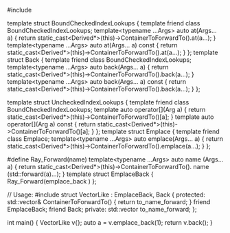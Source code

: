 
#include <utility>

template<typename Derived>
struct BoundCheckedIndexLookups {
    template<typename _> friend class BoundCheckedIndexLookups;
    template<typename ...Args>
    auto at(Args... a) { return static_cast<Derived*>(this)->ContainerToForwardTo().at(a...); }
    template<typename ...Args>
    auto at(Args... a) const { return static_cast<Derived*>(this)->ContainerToForwardTo().at(a...); }
};
template<typename Derived>
struct Back {
    template<typename _> friend class BoundCheckedIndexLookups;
    template<typename ...Args>
    auto back(Args... a) { return static_cast<Derived*>(this)->ContainerToForwardTo().back(a...); }
    template<typename ...Args>
    auto back(Args... a) const { return static_cast<Derived*>(this)->ContainerToForwardTo().back(a...); }
};

template<typename Derived>
struct UncheckedIndexLookups {
    template<typename _> friend class BoundCheckedIndexLookups;
    template<typename Arg>
    auto operator[](Arg a) { return static_cast<Derived*>(this)->ContainerToForwardTo()[a]; }
    template<typename Arg>
    auto operator[](Arg a) const { return static_cast<Derived*>(this)->ContainerToForwardTo()[a]; }
};
template<typename Derived>
struct Emplace {
    template<typename _> friend class Emplace;
    template<typename ...Args>
    auto emplace(Args... a) { return static_cast<Derived*>(this)->ContainerToForwardTo().emplace(a...); }
};

#define Ray_Forward(name) template<typename ...Args> auto name (Args... a) { return static_cast<Derived*>(this)->ContainerToForwardTo(). name (std::forward<Args>(a)...); }
template<typename Derived>
struct EmplaceBack {
    Ray_Forward(emplace_back
    )
};

// Usage:
#include <vector>
struct VectorLike : EmplaceBack<VectorLike>, Back<VectorLike> {
protected:
    std::vector<int>& ContainerToForwardTo() { return to_name_forward; }
    friend EmplaceBack; friend Back;
private:
    std::vector<int> to_name_forward;
};

int main() {
    VectorLike v{};
    auto a = v.emplace_back(1);
    return v.back();
}

